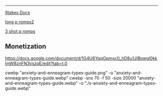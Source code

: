 ---

[9takes Docs](https://drive.google.com/drive/u/1/folders/1quQz9oM86Dx6NApiBxDONVpyNDG5foOb)

[long p romps2](https://docs.google.com/document/d/1YLMxaAgG2d7LW4H5caP5wNTF2bRfcduj7Yt9M1JPU-E/edit)

[3 shot p romps](https://docs.google.com/document/d/1m5WBu-mNu0Nx7pgV4FmUMNfwYfQNphnxOxJgIEqsiz4/edit?tab=t.0)

<!-- 9 something -->

## Monetization

https://docs.google.com/document/d/1G4U6YqqOpmxc0_hD8u1JIBpwgl0kklmW8znFN3yszqE/edit?tab=t.0

cwebp "anxiety-and-enneagram-types-guide.png" -o "anxiety-and-enneagram-types-guide.webp"
cwebp -sns 70 -f 50 -size 20000 "anxiety-and-enneagram-types-guide.webp" -o "./s-anxiety-and-enneagram-types-guide.webp"

<!-- find missing links
find-markdown.bat C:\Users\djway\Desktop\svelte\9takes\src\blog\people -->
